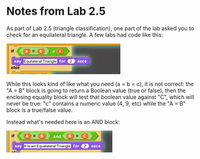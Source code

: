 # Notes from Lab 2.5

As part of Lab 2.5 (triangle classification), one part of the lab asked you to check for an equilateral triangle. A few labs had code like this:

![](images/SideComparison.png)

While this looks kind of like what you need (a = b = c), it is not correct: the "A = B" block is going to return a Boolean value (true or false), then the enclosing equality block will test that boolean value against "C", which will never be true: "c" contains a numeric value (4, 9, etc) while the "A = B" block is a true/false value.

Instead what's needed here is an AND block:

![](images/CorrectComparison.png)



